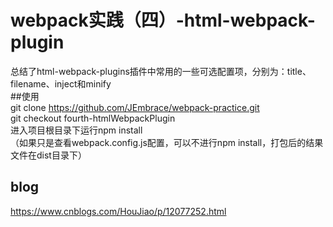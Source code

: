# webpack实践（四）-html-webpack-plugin   
总结了html-webpack-plugins插件中常用的一些可选配置项，分别为：title、filename、inject和minify   
##使用        
git clone https://github.com/JEmbrace/webpack-practice.git        
git checkout fourth-htmlWebpackPlugin   
进入项目根目录下运行npm install    
（如果只是查看webpack.config.js配置，可以不进行npm install，打包后的结果文件在dist目录下）        
## blog   
https://www.cnblogs.com/HouJiao/p/12077252.html
 


